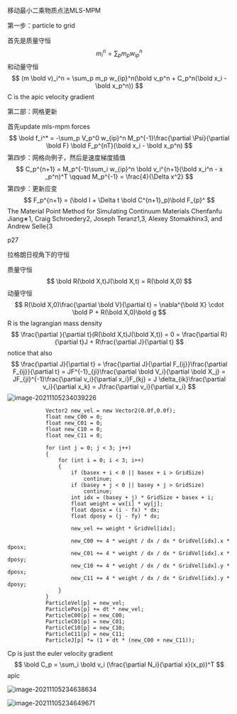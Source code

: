 移动最小二乘物质点法MLS-MPM

第一步：particle to grid

首先是质量守恒
$$
m_i^n = \sum_p m_p w_{ip}^n
$$
和动量守恒
$$
(m \bold v)_i^n = \sum_p m_p w_{ip}^n(\bold v_p^n + C_p^n(\bold x_i - \bold x_p^n))
$$
C is the apic velocity gradient

第二部：网格更新

首先update mls-mpm forces
$$
\bold f_i^* = -\sum_p V_p^0 w_{ip}^n M_p^{-1}\frac{\partial \Psi}{\partial \bold F} \bold F_p^{nT}(\bold x_i - \bold x_p^n)
$$
第四步：网格向例子，然后是速度梯度插值
$$
C_p^{n+1} = M_p^{-1}\sum_i w_{ip}^n \bold v_i^{n+1}(\bold x_i^n - x _p^n)^T \qquad M_p^{-1} = \frac{4}{\Delta x^2}
$$
第四步：更新应变
$$
F_p^{n+1} = (\bold I + \Delta t \bold C^{n+1}_p)\bold F_{p}^
$$
The Material Point Method for Simulating Continuum Materials Chenfanfu Jiang∗1, Craig Schroedery2, Joseph Teranz1,3, Alexey Stomakhinx3, and Andrew Selle{3  

p27

拉格朗日视角下的守恒

质量守恒
$$
\bold R(\bold X,t)J(\bold X,t) = R(\bold X,0)
$$
动量守恒
$$
R(\bold X,0)\frac{\partial \bold V}{\partial t} = \nabla^{\bold X} \cdot \bold P + R(\bold X,0)\bold g
$$
R is the lagrangian mass density
$$
\frac{\partial }{\partial t}(R(\bold X,t)J(\bold X,t)) = 0 = \frac{\partial R}{\partial t}J + R\frac{\partial J}{\partial t}
$$
notice that also
$$
\frac{\partial J}{\partial t} = \frac{\partial J}{\partial F_{ij}}\frac{\partial F_{ij}}{\partial t} = JF^{-1}_{ji}\frac{\partial \bold V_i}{\partial \bold X_j} = JF_{ji}^{-1}\frac{\partial v_i}{\partial x_i}F_{kj} = J \delta_{ik}\frac{\partial v_i}{\partial x_k} = J\frac{\partial v_i}{\partial x_i}
$$
![image-20211105234039226](E:\mycode\collection\定理\物质点法\image-20211105234039226.png)

```
            Vector2 new_vel = new Vector2(0.0f,0.0f);
            float new_C00 = 0;
            float new_C01 = 0;
            float new_C10 = 0;
            float new_C11 = 0;

            for (int j = 0; j < 3; j++)
            {
                for (int i = 0; i < 3; i++)
                {
                    if (basex + i < 0 || basex + i > GridSize)
                        continue;
                    if (basey + j < 0 || basey + j > GridSize)
                        continue;
                    int idx = (basey + j) * GridSize + basex + i;
                    float weight = wx[i] * wy[j];
                    float dposx = (i - fx) * dx;
                    float dposy = (j - fy) * dx;

                    new_vel += weight * GridVel[idx];

                    new_C00 += 4 * weight / dx / dx * GridVel[idx].x * dposx;
                    new_C01 += 4 * weight / dx / dx * GridVel[idx].x * dposy;
                    new_C10 += 4 * weight / dx / dx * GridVel[idx].y * dposx;
                    new_C11 += 4 * weight / dx / dx * GridVel[idx].y * dposy;
                }
            }
            ParticleVel[p] = new_vel;
            ParticlePos[p] += dt * new_vel;
            ParticleC00[p] = new_C00;
            ParticleC01[p] = new_C01;
            ParticleC10[p] = new_C10;
            ParticleC11[p] = new_C11;
            ParticleJ[p] *= (1 + dt * (new_C00 + new_C11));
```

Cp is just the euler velocity gradient
$$
\bold C_p = \sum_i \bold v_i (\frac{\partial N_i}{\partial x}(x_p))^T
$$
apic

![image-20211105234638634](E:\mycode\collection\定理\物质点法\image-20211105234638634.png)

![image-20211105234649671](E:\mycode\collection\定理\物质点法\image-20211105234649671.png)
